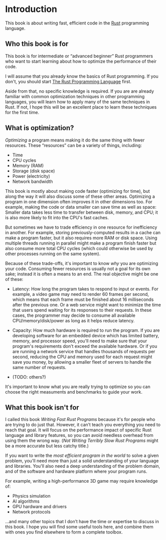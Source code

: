 # Introduction

This book is about writing fast, efficient code in the [Rust] programming
language.

## Who this book is for

This book is for intermediate or “advanced beginner” Rust programmers who want
to start learning about how to optimize the performance of their code.

I will assume that you already know the basics of Rust programming. If you
don't, you should start [The Rust Programming Language][trpl] first.

Aside from that, no specific knowledge is required.  If you are are already
familiar with common optimization techniques in other programming languages,
you will learn how to apply many of the same techniques in Rust.  If not, I
hope this will be an excellent place to learn these techniques for the first
time.

## What is optimization?

*Optimizing* a program means making it do the same thing with fewer resources.
These “resources” can be a variety of things, including:

* Time
* CPU cycles
* Memory (RAM)
* Storage (disk space)
* Power (electricity)
* Network bandwidth

This book is mostly about making code faster (optimizing for time), but along
the way it will also discuss some of these other areas.  Optimizing a program
in one dimension often improves it in other dimensions too.  For example,
making the code or data smaller can save time as well as space: Smaller data
takes less time to transfer between disk, memory, and CPU; it is also more
likely to fit into the CPU's fast caches.

But sometimes we have to trade efficiency in one resource for inefficiency in
another.  For example, storing previously-computed results in a cache can
make a program faster, but it also requires more RAM or disk space.  Using
multiple threads running in parallel might make a program finish faster but
also consume more total CPU cycles (which could otherwise be used by other
processes running on the same system).

Because of these trade-offs, it's important to know *why* you are optimizing
your code.  Consuming fewer resources is usually not a goal for its own sake;
instead it is often a means to an end.  The real objective might be one of these:

* Latency: How long the program takes to respond to input or events. For
  example, a video game may need to render 60 frames per second, which means
  that each frame must be finished about 16 milliseconds after the previous
  one.  Or a web service might want to minimize the time that users spend
  waiting for its responses to their requests.  In these cases, the programmer
  may decide to consume all available CPU/memory/disk/power as long as it
  helps reduce latency.

* Capacity: How much hardware is required to run the program. If you are
  developing software for an embedded device which has limited battery,
  memory, and processor speed, you'll need to make sure that your program's
  requirements don't exceed the available hardware.  Or if you are running
  a network service that handles thousands of requests per second, reducing
  the CPU and memory used for each request might save you money, by allowing a
  smaller fleet of servers to handle the same number of requests.

* (TODO: others?)

It's important to know what you are really trying to optimize so you can
choose the right measuments and benchmarks to guide your work.

## What this book isn't for

I called this book *Writing Fast Rust Programs* because it's for people who
are trying to do just that.  However, it can’t teach you everything you need to
reach that goal.  It will focus on the performance impact of specific Rust
language and library features, so you can avoid needless overhead from using
them the wrong way.  (*Not Writing Terribly Slow Rust Programs* might be a
more accurate but less catchy title.)

If you want to write the *most efficient program in the world* to solve a
given problem, you'll need more than just a solid understanding of your
language and libraries. You'll also need a deep understanding of the problem
domain, and of the software and hardware platform where your program runs.

For example, writing a high-performance 3D game may require knowledge of:

* Physics simulation
* AI algorithms
* GPU hardware and drivers
* Network protocols

…and many other topics that I don’t have the time or expertise to discuss in
this book. I hope you will find some useful tools here, and combine them with
ones you find elsewhere to form a complete toolbox.

[Rust]: https://www.rust-lang.org/
[trpl]: https://doc.rust-lang.org/book/

